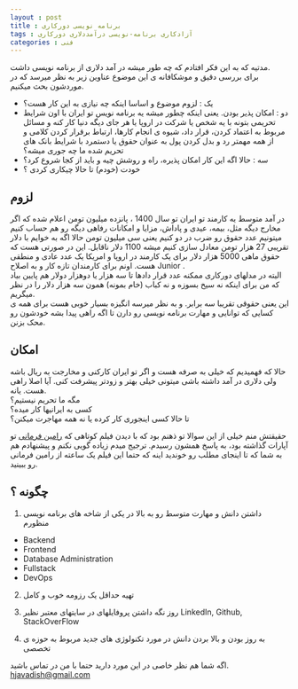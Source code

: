 ```yaml
---
layout : post
title : برنامه نویسی دورکاری
tags : آزادکاری برنامه-نویسی درآمددلاری دورکاری
categories : فنی
---
```

مدتیه که به این فکر افتادم که چه طور میشه در آمد دلاری از برنامه نویسی داشت.   
برای بررسی دقیق و موشکافانه ی این موضوع عناوین زیر به نظر میرسد که در موردشون بحث میکنیم.

- یک : لزوم  موضوع و اساسا اینکه چه نیازی به این کار هست؟
- دو : امکان پذیر بودن. یعنی اینکه چطور میشه یه برنامه نویس تو ایران با اون شرایط تحریمی
بتونه با یه شخص یا شرکت در اروپا یا هر جای دیگه دنیا کار کنه و مسائل مربوط به اعتماد کردن، قرار داد، شیوه ی انجام کارها، ارتباط برقرار کردن کلامی و از همه مهمتر رد و بدل کردن پول به عنوان حقوق یا دستمرد با شرایط بانک های تحریم شده ما چه جوری میشه؟
- سه : حالا اگه این کار امکان پذیره، راه و روشش چیه و باید از کجا شروع کرد؟
- خودت (خودم) تا حالا چیکاری کردی ؟

## لزوم
در آمد متوسط یه کارمند تو ایران تو  سال 1400 ، پانزده میلیون تومن اعلام شده که اگر مخارج دیگه مثل، بیمه، عیدی و پاداش، مزایا و امکانات رفاهی دیگه رو هم حساب کنیم میتونیم عدد حقوق رو ضرب در دو کنیم یعنی سی میلیون تومن حالا اگه به خوایم با دلار تقریبی 27 هزار تومن 
معادل سازی کنیم میشه 1100 دلار ناقابل.  این در صورتی هست که حقوق ماهی 5000 هزار دلار برای یک کارمند در اروپا و امریکا یک عدد عادی و منطقی هست. اونم برای کارمندان تازه کار و به اصلاح Junior .  
الیته در مدلهای دورکاری ممکنه عدد قرار دادها تا سه هزار یا دوهزار دولار هم پایین بیاد که من برای اینکه نه سیخ بسوزه و نه کباب (خام بمونه) همون سه هزار دلار را در نظر میگریم.   
این یعنی حقوقی تقریبا سه برابر. و به نظر میرسه انگیزه بسیار خوبی هست برای همه ی کسایی که توانایی و مهارت برنامه نویسی رو دارن تا اگه راهی پیدا بشه خودشون رو محک بزنن. 

## امکان
حالا که فهمیدیم که خیلی به صرفه هست و اگر تو ایران کارکنی و مخارجت به ریال باشه ولی دلاری در آمد داشته باشی میتونی خیلی بهتر و زودتر پیشرفت کنی. آیا اصلا راهی هست. یانه.  
مگه ما تحریم نیستیم؟  
کسی به ایرانیها کار میده؟   
تا حالا کسی اینجوری کار کرده یا نه همه مهاجرت میکنن؟    
  
حقیقتش منم خیلی از این سوالا تو ذهنم بود که با دیدن فیلم کوتاهی که 
[رامین فرمانی](https://www.aparat.com/v/S6Qzq)
تو آپارات گذاشته بود، به پاسخ همشون رسیدم.  ترجیج میدم زیاده گویی نکنم و پیشنهادم هم به شما که تا اینجای مطلب رو خوندید اینه که حتما این فیلم یک ساعته از رامین فرمانی رو ببینید.

## چگونه ؟
1.  داشتن دانش و مهارت متوسط رو به بالا در یکی از شاخه های برنامه نویسی  
منظورم
  - Backend 
  - Frontend
  - Database Administration
  - Fullstack 
  - DevOps

2. تهیه حداقل یک رزومه خوب و کامل 

3. روز نگه داشتن پروفایلهای در سایتهای معتبر نظیر LinkedIn, Github, StackOverFlow

4. به روز بودن و بالا بردن دانش در مورد تکنولوژی های جدید مربوط به حوزه ی تخصصی



اگه شما هم نظر خاصی در این مورد دارید حتما با من در تماس باشید. hjavadish@gmail.com